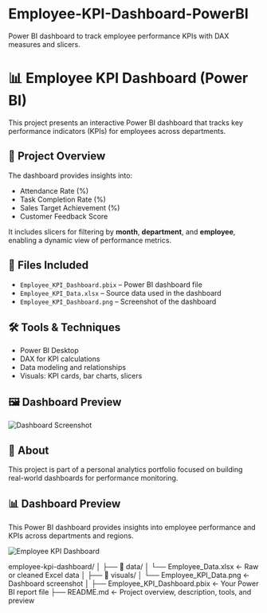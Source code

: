 # Employee-KPI-Dashboard-PowerBI
Power BI dashboard to track employee performance KPIs with DAX measures and slicers.

# 📊 Employee KPI Dashboard (Power BI)

This project presents an interactive Power BI dashboard that tracks key performance indicators (KPIs) for employees across departments.

## 📌 Project Overview

The dashboard provides insights into:
- Attendance Rate (%)
- Task Completion Rate (%)
- Sales Target Achievement (%)
- Customer Feedback Score

It includes slicers for filtering by **month**, **department**, and **employee**, enabling a dynamic view of performance metrics.

## 📂 Files Included
- `Employee_KPI_Dashboard.pbix` – Power BI dashboard file  
- `Employee_KPI_Data.xlsx` – Source data used in the dashboard  
- `Employee_KPI_Dashboard.png` – Screenshot of the dashboard

## 🛠️ Tools & Techniques
- Power BI Desktop  
- DAX for KPI calculations  
- Data modeling and relationships  
- Visuals: KPI cards, bar charts, slicers

## 🖼️ Dashboard Preview
![Dashboard Screenshot](Employee_KPI_Dashboard.png)

## 🔗 About
This project is part of a personal analytics portfolio focused on building real-world dashboards for performance monitoring.

## 📊 Dashboard Preview

This Power BI dashboard provides insights into employee performance and KPIs across departments and regions.

![Employee KPI Dashboard](visuals/Employee_KPI_Data.png)

employee-kpi-dashboard/
│
├── 📁 data/
│   └── Employee_Data.xlsx                ← Raw or cleaned Excel data
│
├── 📁 visuals/
│   └── Employee_KPI_Data.png             ← Dashboard screenshot
│
├── Employee_KPI_Dashboard.pbix          ← Your Power BI report file
├── README.md                            ← Project overview, description, tools, and preview


